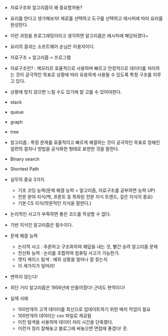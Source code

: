 - 자료구조와 알고리즘이 왜 중요할까용?
- 요리를 한다고 생가해보자! 재료를 선택하고 도구를 선택하고 레시피에 따라 요리를 완성한다.
- 이런 과정을 프로그래밍이라고 생각하면 알고리즘은 레시피에 해당되겠다~
- 요리의 결과는 소프트웨어 손님은 이용자이다.
- 자료구조 + 알고리즘 = 프로그램

- 자료구조란? : 메모리르 효율적으로 사용하며 빠르고 안정적으로 데이터를 처리하는 것이 궁극적인 목표로 상황에 따라 유용하게 사용될 수 있도록 특정 구조를 이루고 있다.
- 상황에 맞지 않으면 느릴 수도 있기에 잘 고를 수 있어야한다.
- stack
- queue
- graph
- tree

- 알고리즘 : 특정 문제를 효율적이고 빠르게 해결하는 것이 궁극적인 목표로 정해진 일련의 절차나 방법을 공식화한 형태로 표현한 것을 말한다.
- Binary search
- Shortest Path

- 실무의 중요 3가지

  - 기초 코딩 능력(문제 해결 능력 > 알고리즘, 자료구조를 공부하면 능력 UP)
  - 전문 분야 지식(백, 프론트 등 특화된 전문 지식 트렌드, 깊은 지식이 중요)
  - 기본 CS 지식(학문적인 지식을 말한다.)

- 논리적인 사고가 부족하면 좋은 코드를 작성할 수 없다.
- 기반 지식인 알고리즘은 필수이다.

- 문제 해결 능력
  - 논리적 사고 : 추론하고 구조화하여 해답을 내는 것, 빨간 승려 알고리즘 문제
  - 전산화 능력 : 논리를 조합하여 컴퓨팅 사고가 가능한가.
  - 엣지 케이스 탐색 : 예외 상황을 얼마나 잘 찾는지
  - 이 세가지가 일머리!
- 변하지 않는다!
- 최단 거리 알고리즘은 1956년에 만들어졌다! 근데도 현역이다!

- 실제 사례
  - 100만개의 고객 데이터를 최신으로 업데이트하기 위한 배치 작업이 필요
  - 100만개의 데이터는 csv 파일로 제공됨
  - 이진 탐색을 사용하여 데이터 처리 시간을 단축했다.
  - 이런거 정리 잘해놓고 블로그에 써놓으면 면접때 좋겠다! 끗.
